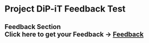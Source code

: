 
# Project DiP-iT Feedback Test
  
## Feedback Section  <br>Click here to get your Feedback -> [Feedback](../../wiki/feedback)  